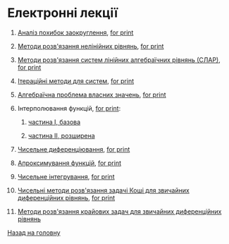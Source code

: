 # Електронні лекції

1. [Аналіз похибок заокруглення](1.md), [for print](1p.md) <!-- COMPLETE -->

2. [Методи розв'язання нелінійних рівнянь](2.md), [for print](2p.md) <!-- COMPLETE -->

3. [Методи розв'язання систем лінійних алгебраїчних рівнянь \(СЛАР\)](3.md), [for print](3p.md) <!-- COMPLETE -->

4. [Ітераційні методи для систем](4.md), [for print](4p.md) <!-- COMPLETE -->

5. [Алгебраїчна проблема власних значень](5.md), [for print](5p.md) <!-- COMPLETE -->

6. Інтерполювання функцій, [for print](6p.md):

	1. [частина I, базова](6.1.md) <!-- COMPLETE -->

	2. [частина II, розширена](6.2.md) <!-- COMPLETE -->

7. [Чисельне диференціювання](7.md), [for print](7p.md) <!-- COMPLETE -->

8. [Апроксимування функцій](8.md), [for print](8p.md) <!-- COMPLETE -->

9. [Чисельне інтегрування](9.md), [for print](9p.md) <!-- COMPLETE -->

10. [Чисельні методи розв'язання задачі Коші для звичайних диференційних рівнянь](10.md), [for print](10p.md) <!-- TBC -->

11. [Методи розв'язання крайових задач для звичайних диференційних рівнянь](11.md) <!-- COMPLETE -->

[Назад на головну](../README.md)

